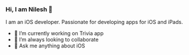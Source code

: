 ### Hi, I am Nilesh 👋

I am an iOS developer. Passionate for developing apps for iOS and iPads.

- 🔭 I’m currently working on Trivia app
- 👯 I’m always looking to collaborate
- 💬 Ask me anything about iOS
